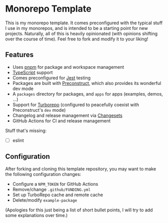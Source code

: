# Monorepo Template

This is my monorepo template. It comes preconfigured with the typical stuff I use in my monorepos, and is intended to be a starting point for new projects. Naturally, all of this is heavily opinionated (with opinions shifting over the course of time). Feel free to fork and modify it to your liking!

## Features

- Uses [pnpm](https://pnpm.io/) for package and workspace management
- [TypeScript](https://www.typescriptlang.org/) support
- Comes preconfigured for [Jest](https://jestjs.io/) testing
- Packages are built with [Preconstruct](https://preconstruct.tools/), which also provides its wonderful dev mode
- A `packages` directory for packages, and `apps` for apps (examples, demos, ...)
- Support for [Turborepo](https://turbo.build/repo) (configured to peacefully coexist with Preconstruct's `dev` mode)
- Changelog and release management via [Changesets](https://github.com/changesets/changesets)
- GitHub Actions for CI and release management

Stuff that's missing:

- [ ] eslint

## Configuration

After forking and cloning this template repository, you may want to make the following configuration changes:

- Configure a `NPM_TOKEN` for GitHub Actions
- Remove/change `.github/FUNDING.yml`
- Set up TurboRepo cache and remote cache
- Delete/modify `example-package`

(Apologies for this just being a list of short bullet points, I will try to add some explanations over time.)
